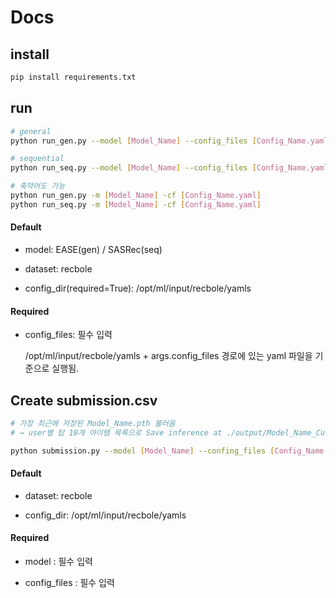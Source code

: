 # Docs

## install

```bash
pip install requirements.txt
```

## run

```bash
# general
python run_gen.py --model [Model_Name] --config_files [Config_Name.yaml]
```
```bash
# sequential
python run_seq.py --model [Model_Name] --config_files [Config_Name.yaml]
```

```bash
# 축약어도 가능
python run_gen.py -m [Model_Name] -cf [Config_Name.yaml]
python run_seq.py -m [Model_Name] -cf [Config_Name.yaml]

```

#### Default

+ model: EASE(gen) / SASRec(seq)

+ dataset: recbole

+ config_dir(required=True): /opt/ml/input/recbole/yamls


#### Required
+ config_files: 필수 입력

    /opt/ml/input/recbole/yamls + args.config_files 경로에 있는 yaml 파일을 기준으로 실행됨.


## Create submission.csv

```bash
# 가장 최근에 저장된 Model_Name.pth 불러옴
# → user별 탑 10개 아이템 목록으로 Save inference at ./output/Model_Name_Cuurent_Time.csv로 저장됨

python submission.py --model [Model_Name] --confing_files [Config_Name.yaml]
```
   



#### Default

+ dataset: recbole

+ config_dir: /opt/ml/input/recbole/yamls


#### Required

+ model : 필수 입력

+ config_files : 필수 입력



